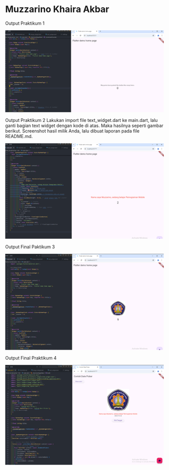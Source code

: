 # Muzzarino Khaira Akbar

Output Praktikum 1

![screenshot hello_world](images\s1.png)

Output Praktikum 2
Lakukan import file text_widget.dart ke main.dart, lalu ganti bagian text widget dengan kode di atas. Maka hasilnya seperti gambar berikut. Screenshot hasil milik Anda, lalu dibuat laporan pada file README.md.

![screenshot text_widget output in main](images\s2.png)

Output Final Paktikum 3

![screenshot output final praktikum 3](images\s3.png)

Output Final Praktikum 4

![screenshoot output final praktikum 3](images\s4.png)
